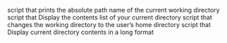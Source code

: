 script that prints the absolute path name of the current working directory
script that Display the contents list of your current directory
script that changes the working directory to the user’s home directory
script that Display current directory contents in a long format
